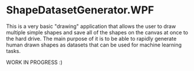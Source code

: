 # ShapeDatasetGenerator.WPF
 
This is a very basic "drawing" application that allows the user to draw multiple simple shapes and save all of the shapes on the canvas at once to the hard drive.
The main purpose of it is to be able to rapidly generate human drawn shapes as datasets that can be used for machine learning tasks.

WORK IN PROGRESS :)
